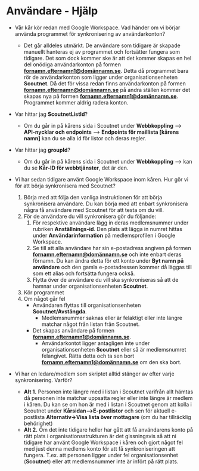 # Användare - Hjälp
* Vår kår kör redan med Google Workspace. Vad händer om vi börjar använda programmet för synkronisering av användarkonton?
  - Det går alldeles utmärkt. De användare som tidigare är skapade manuellt hanteras ej av programmet och fortsätter fungera som tidigare. Det som dock kommer ske är att det kommer skapas en hel del onödiga användarkonton på formen **fornamn.efternamn1@domännamn.se**.
  Detta då programmet bara rör de användarkonton som ligger under organisationsenheten **Scoutnet**. Då det för vissa redan finns användarkonton på formen **fornamn.efternamn@domännamn.se** på andra ställen kommer det skapas nya på formen **fornamn.efternamn1@domännamn.se**. Programmet kommer aldrig radera konton.

* Var hittar jag **ScoutnetListId**?
  - Om du går in på kårens sida i Scoutnet under **Webbkoppling** --> **API-nycklar och endpoints** --> **Endpoints för maillista [kårens namn]** kan du se alla id för listor och deras regler.

* Var hittar jag **groupId**?
  - Om du går in på kårens sida i Scoutnet under **Webbkoppling** --> kan du se **Kår-ID för webbtjänster**, det är den.

* Vi har sedan tidigare använt Google Workspace inom kåren. Hur gör vi för att börja synkronisera med Scoutnet?
  1. Börja med att följa den vanliga instruktionen för att börja synkronisera användare. Du kan börja med att enbart synkronisera några få användare med Scoutnet för att testa om du vill.
  1. För de användare du vill synkronisera gör du följande:
     1. För respektive användare lägg in deras medlemsnummer under rubriken **Anställnings-id**. Den plats att lägga in numret hittas under **Användarinformation** på medlemsprofilen i Google Workspace.
     1. Se till att alla användare har sin e-postadress angiven på formen **fornamn.efternamn@domännamn.se** och inte enbart deras förnamn. Du kan ändra detta för ett konto under **Byt namn på användare** och den gamla e-postadressen kommer då läggas till som ett alias och fortsätta fungera också.
     1. Flytta över de användare du vill ska synkroniseras så att de hamnar under organisationsenheten **Scoutnet**.
  1. Kör programmet
  1. Om något går fel
     - Användaren flyttas till organisationsenheten **Scoutnet/Avstängda**.
        - Medlemsnummer saknas eller är felaktigt eller inte längre matchar något från listan från Scoutnet.
     - Det skapas användare på formen **fornamn.efternamn1@domännamn.se**.
        - Användarkontot ligger antagligen inte under organisationsenheten **Scoutnet** eller så är medlemsnumret felangivet. Rätta detta och ta sen bort **fornamn.efternamn1@domännamn.se** om den ska bort.   

* Vi har en ledare/medlem som skriptet alltid stänger av efter varje synkronisering. Varför?
  - **Alt 1.** Personen inte längre med i listan i Scoutnet varifrån allt hämtas då personen inte matchar uppsatta regler eller inte längre är medlem i kåren. 
  Du kan se om hon är med i listan i Scoutnet genom att kolla i Scoutnet under **Kårsidan-->E-postlistor** och sen för aktuell e-postlista **Alternativ->Visa lista över mottagare** (om du har tillräcklig behörighet)
  - **Alt 2.** Om det inte tidigare heller har gått att få användarens konto på rätt plats i organisationsstrukturen är det gissningsvis så att ni tidigare har använt Google Workspace i kåren och gjort något fel med just denna medlems konto för att få synkroniseringen att fungera. T.ex. att
  personen ligger under fel organisationsenhet (**Scoutnet**) eller att medlemsnummer inte är infört på rätt plats.


